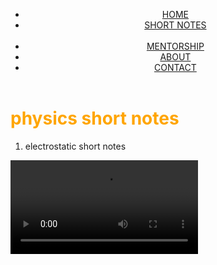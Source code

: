 
<html lang="en">
<head>
<title> free mentorship for jee</title>
<style>




ul{
float:center;
list-style-type:none;
margin: 2px 2px 4px 4px;


}

ul li{
display:inline-block;

}

ul li a{
text-decoration:none;
color:black;
border: 1px solid black;
transition: 0.6s ease;
margin: 5px 5px 5px 5px

}
ul li a:hover{
color:white;
background-color:red;

}

ul li .a1{
margin: 2px 2px;

p}
.h1{
color:orange;


}





</style>




</head>






<body>
<header>



<div class="main">
<ul>
<li class="a1"> <a  href="#" >HOME</a> </li>
<li class="a2"> <a href="#" > SHORT NOTES</a> </li>
<br>

<li class="a3"> <a href="#" >MENTORSHIP</a> </li>
<li class="a4"> <a href="#" >ABOUT</a> </li>
<li class="a5"> <a href="#" >CONTACT</a> </li>
</ul>

</div>






</header>

<h1 class="h1"> physics short notes</h1>
<ol>
<li>electrostatic short notes</li>
 

</ol>
<video width="full"  src="https://drive.google.com/file/d/1Rac66g033F_JGx6VUUIdQCotKP_HpcjV/view?usp=drivesdk" controls autoplay loops ></video>





</body>




</html>
